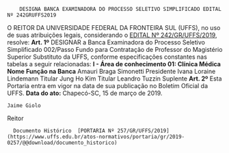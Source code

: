         DESIGNA BANCA EXAMINADORA DO PROCESSO SELETIVO SIMPLIFICADO EDITAL Nº 242GRUFFS2019  

 O REITOR DA UNIVERSIDADE FEDERAL DA FRONTEIRA SUL (UFFS), no uso de suas atribuições legais, considerando o [EDITAL Nº 242/GR/UFFS/2019](https://www.uffs.edu.br/atos-normativos/edital/gr/2019-0242), resolve:   **Art. 1º**  DESIGNAR a Banca Examinadora do Processo Seletivo Simplificado 002/Passo Fundo para Contratação de Professor do Magistério Superior Substituto da UFFS, conforme especificações constantes nas tabelas a seguir relacionadas: **I - Área de conhecimento 01: Clínica Médica**     **Nome**   **Função na Banca**     Amauri Braga Simonetti   Presidente     Ivana Loraine Lindemann   Titular     Jung Ho Kim   Titular     Leandro Tuzzin   Suplente       **Art. 2º**  Esta Portaria entra em vigor na data de sua publicação no Boletim Oficial da UFFS.      **Data do ato:** Chapecó-SC, 15 de março de 2019.   
 

    Jaime Giolo   
 Reitor 

      Documento Histórico  [PORTARIA Nº 257/GR/UFFS/2019](https://www.uffs.edu.br/atos-normativos/portaria/gr/2019-0257/@@download/documento_historico)     
      
